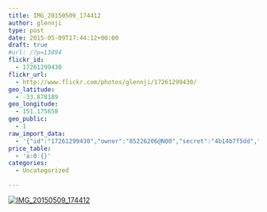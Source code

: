 ```yaml
---
title: IMG_20150509_174412
author: glennji
type: post
date: 2015-05-09T17:44:12+00:00
draft: true
#url: /?p=13894
flickr_id:
  - 17261299430
flickr_url:
  - http://www.flickr.com/photos/glennji/17261299430/
geo_latitude:
  - -33.878189
geo_longitude:
  - 151.175858
geo_public:
  - 1
raw_import_data:
  - '{"id":"17261299430","owner":"85226206@N00","secret":"4b14b7f5dd","server":"7679","farm":8,"title":"IMG_20150509_174412","ispublic":0,"isfriend":0,"isfamily":0,"description":{"_content":""},"dateupload":"1431164208","lastupdate":"1431164218","datetaken":"2015-05-09 17:44:12","datetakengranularity":"0","datetakenunknown":"0","ownername":"glennji","tags":"","machine_tags":"","originalsecret":"4c4c60f9ed","originalformat":"jpg","latitude":"-33.878189","longitude":"151.175858","accuracy":"16","context":0,"place_id":"qRcYmO1QUrMZuclZ","woeid":"1094076","geo_is_family":0,"geo_is_friend":0,"geo_is_contact":0,"geo_is_public":0,"media":"photo","media_status":"ready","url_o":"https://farm8.staticflickr.com/7679/17261299430_4c4c60f9ed_o.jpg","height_o":"4160","width_o":"3120"}'
price_table:
  - 'a:0:{}'
categories:
  - Uncategorized

---
```

<p class="flickr-image">
  <a href="http://www.flickr.com/photos/glennji/17261299430/" class="flickr-link"><img src="http://i0.wp.com/glennji.com/wp-content/uploads/2015/05/17261299430_4c4c60f9ed_o.jpg?fit=1024%2C1024" width="" height="" alt="IMG_20150509_174412" class="keyring-img" /></a>
</p>
